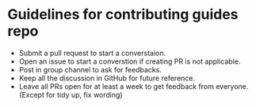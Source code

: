# Guidelines for contributing guides repo

* Submit a pull request to start a converstaion.
* Open an issue to start a converstion if creating PR is not applicable.
* Post in group channel to ask for feedbacks.
* Keep all the discussion in GitHub for future reference.
* Leave all PRs open for at least a week to get feedback from everyone. (Except for tidy up, fix wording)
